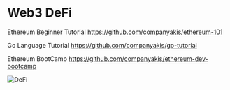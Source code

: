 # Web3 DeFi

Ethereum Beginner Tutorial
https://github.com/companyakis/ethereum-101

Go Language Tutorial
https://github.com/companyakis/go-tutorial

Ethereum BootCamp
https://github.com/companyakis/ethereum-dev-bootcamp

![DeFi](https://github.com/companyakis/defi/assets/77589867/749420cc-0e81-4b95-8457-baf1c7359fe6)

